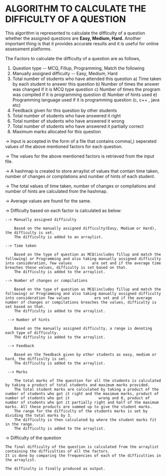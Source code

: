# ALGORITHM TO CALCULATE THE DIFFICULTY OF A QUESTION

This algorithm is represented to calculate the difficulty of a question whether the assigned questions are **Easy, Medium, Hard.** Another important thing is that it provides accurate results and it is useful for online assessment platforms.

The Factors to calculate the difficulty of a question are as follows,

1. Question type -- MCQ, Fillup, Programming, Match the following
2. Manually assigned difficulty -- Easy, Medium, Hard
3. Total number of students who have attended this question
    a) Time taken by each student to answer this question
    b) Number of times the answer was changed if it is MCQ type question
    c) Number of times the program was compiled if it is programming question
    d) Number of hints used
    e) Programming language used if it is programming question (c, c++ , java etc)
4. Feedback given for this question by other students
5. Total number of students who have answered it right
6. Total number of students who have answered it wrong
7. Total number of students who have answered it partially correct
8. Maximum marks allocated for this question

-> Input is accepted in the form of a file that contains comma(,) seperated values of the above mentioned factors for each question.

-> The values for the above mentioned factors is retrieved from the input file.

-> A hashmap is created to store arraylist of values that contain time taken, number of changes or compilations and number of hints of each student.

-> The total values of time taken, number of changes or compilations and number of hints are calculated from the hashmap.

-> Average values are found for the same.

-> Difficulty based on each factor is calculated as below:

    --> Manually assigned difficulty

        Based on the manually assigned difficulty(Easy, Medium or Hard), the difficulty is set.
        The difficulty is added to an arraylist.

    --> Time taken

        Based on the type of question as MCQ(includes fillup and match the following) or Programming and also taking manually assigned difficulty into consideration, few values         are set and if the average time breaches these values, difficulty is set based on that.
        The difficulty is added to the arraylist.

    --> Number of changes or compilations

        Based on the type of question as MCQ(includes fillup and match the following) or Programming and also taking manually assigned difficulty into consideration few values           are set and if the average number of changes or compilations breaches the values, difficulty is set based on that.
        The difficulty is added to the arraylist.

     --> Number of hints

        Based on the manually assigned difficulty, a range is denoting each type of difficulty.
        The difficulty is added to the arraylist.

     --> Feedback

        Based on the feedback given by other students as easy, medium or hard, the difficulty is set.
        The difficulty is added to the arraylist.

     --> Marks

        The total marks of the question for all the students is calculated by taking a product of total students and maximum marks provided.
        The total student marks are calculated by taking a product of the number of students who got it right and the maximum marks, product of number of students who got it             wrong and 0, product of number of students who got it partially right and half of the maximum marks. All these products are summed up to give the student marks.
        The range for the difficulty of the students marks is set by dividing the total marks by 3.
        The difficulty is then calculated by where the student marks fit in the range.
        The difficulty is added to the arraylist.
-> Difficulty of the question

    The final difficulty of the question is calculated from the arraylist containing the difficulties of all the factors.
    It is done by comparing the frequencies of each of the difficulties in the arraylist.

    The difficulty is finally produced as output.
